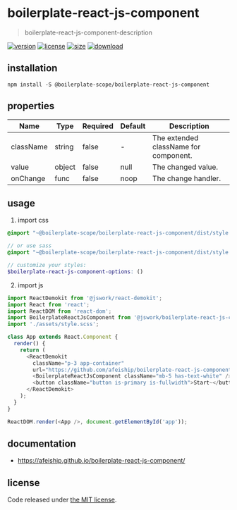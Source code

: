 # boilerplate-react-js-component
> boilerplate-react-js-component-description

[![version][version-image]][version-url]
[![license][license-image]][license-url]
[![size][size-image]][size-url]
[![download][download-image]][download-url]

## installation
```shell
npm install -S @boilerplate-scope/boilerplate-react-js-component
```

## properties
| Name      | Type   | Required | Default | Description                           |
| --------- | ------ | -------- | ------- | ------------------------------------- |
| className | string | false    | -       | The extended className for component. |
| value     | object | false    | null    | The changed value.                    |
| onChange  | func   | false    | noop    | The change handler.                   |


## usage
1. import css
  ```scss
  @import "~@boilerplate-scope/boilerplate-react-js-component/dist/style.css";

  // or use sass
  @import "~@boilerplate-scope/boilerplate-react-js-component/dist/style.scss";

  // customize your styles:
  $boilerplate-react-js-component-options: ()
  ```
2. import js
  ```js
  import ReactDemokit from '@jswork/react-demokit';
  import React from 'react';
  import ReactDOM from 'react-dom';
  import BoilerplateReactJsComponent from '@jswork/boilerplate-react-js-component';
  import './assets/style.scss';

  class App extends React.Component {
    render() {
      return (
        <ReactDemokit
          className="p-3 app-container"
          url="https://github.com/afeiship/boilerplate-react-js-component">
          <BoilerplateReactJsComponent className="mb-5 has-text-white" />
          <button className="button is-primary is-fullwidth">Start~</button>
        </ReactDemokit>
      );
    }
  }

  ReactDOM.render(<App />, document.getElementById('app'));

  ```

## documentation
- https://afeiship.github.io/boilerplate-react-js-component/


## license
Code released under [the MIT license](https://github.com/afeiship/boilerplate-react-js-component/blob/master/LICENSE.txt).

[version-image]: https://img.shields.io/npm/v/@jswork/boilerplate-react-js-component
[version-url]: https://npmjs.org/package/@jswork/boilerplate-react-js-component

[license-image]: https://img.shields.io/npm/l/@jswork/boilerplate-react-js-component
[license-url]: https://github.com/afeiship/boilerplate-react-js-component/blob/master/LICENSE.txt

[size-image]: https://img.shields.io/bundlephobia/minzip/@jswork/boilerplate-react-js-component
[size-url]: https://github.com/afeiship/boilerplate-react-js-component/blob/master/dist/boilerplate-react-js-component.min.js

[download-image]: https://img.shields.io/npm/dm/@jswork/boilerplate-react-js-component
[download-url]: https://www.npmjs.com/package/@jswork/boilerplate-react-js-component
